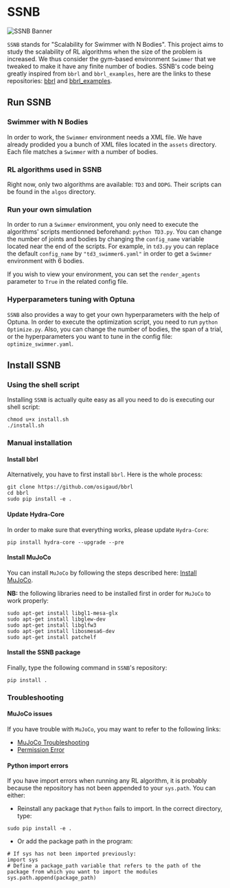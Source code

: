 # SSNB

![SSNB Banner](https://github.com/PaulTiberiu/SSNB/blob/main/SSNB.png)

`SSNB` stands for "Scalability for Swimmer with N Bodies". This project aims to study the scalability of RL algorithms when the size of the problem is increased. We thus consider the gym-based environment `Swimmer` that we tweaked to make it have any finite number of bodies. SSNB's code being greatly inspired from `bbrl` and `bbrl_examples`, here are the links to these repositories: [bbrl](https://github.com/osigaud/bbrl) and [bbrl_examples](https://github.com/osigaud/bbrl_examples).


## Run SSNB

### Swimmer with N Bodies

In order to work, the `Swimmer` environment needs a XML file. We have already prodided you a bunch of XML files located in the `assets` directory. Each file matches a `Swimmer` with a number of bodies.


### RL algorithms used in SSNB

Right now, only two algorithms are available: `TD3` and `DDPG`. Their scripts can be found in the `algos` directory.


### Run your own simulation

In order to run a `Swimmer` environment, you only need to execute the algorithms' scripts mentionned beforehand: `python TD3.py`. You can change the number of joints and bodies by changing the `config_name` variable located near the end of the scripts. For example, in `td3.py` you can replace the default `config_name` by `"td3_swimmer6.yaml"` in order to get a `Swimmer` environment with 6 bodies.

If you wish to view your environment, you can set the `render_agents` parameter to `True` in the related config file.


### Hyperparameters tuning with Optuna

`SSNB` also provides a way to get your own hyperparameters with the help of Optuna. In order to execute the optimization script, you need to run `python Optimize.py`. Also, you can change the number of bodies, the span of a trial, or the hyperparameters you want to tune in the config file: `optimize_swimmer.yaml`.


## Install SSNB

### Using the shell script

Installing `SSNB` is actually quite easy as all you need to do is executing our shell script:
```
chmod u+x install.sh
./install.sh
```


### Manual installation

#### Install bbrl

Alternatively, you have to first install `bbrl`. Here is the whole process:
```
git clone https://github.com/osigaud/bbrl
cd bbrl
sudo pip install -e .
```


#### Update Hydra-Core

In order to make sure that everything works, please update `Hydra-Core`:
```
pip install hydra-core --upgrade --pre
```


#### Install MuJoCo

You can install `MuJoCo` by following the steps described here: [Install MuJoCo](https://github.com/openai/mujoco-py#install-mujoco).

**NB:** the following libraries need to be installed first in order for `MuJoCo` to work properly:
```
sudo apt-get install libgl1-mesa-glx
sudo apt-get install libglew-dev
sudo apt-get install libglfw3
sudo apt-get install libosmesa6-dev
sudo apt-get install patchelf
```


#### Install the SSNB package

Finally, type the following command in `SSNB`'s repository:
```
pip install .
```


### Troubleshooting

#### MuJoCo issues

If you have trouble with `MuJoCo`, you may want to refer to the following links:
- [MuJoCo Troubleshooting](https://github.com/openai/mujoco-py#troubleshooting)
- [Permission Error](https://github.com/openai/mujoco-py/issues/351)


#### Python import errors

If you have import errors when running any RL algorithm, it is probably because the repository has not been appended to your `sys.path`. You can either:

- Reinstall any package that `Python` fails to import. In the correct directory, type:
```
sudo pip install -e .
```

- Or add the package path in the program:
```
# If sys has not been imported previously:
import sys
# Define a package_path variable that refers to the path of the package from which you want to import the modules
sys.path.append(package_path)
```
